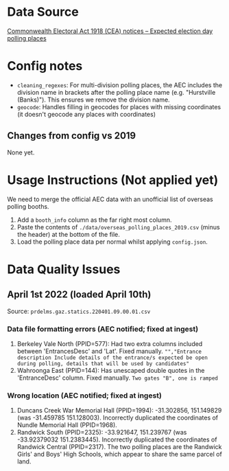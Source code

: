 # Data Source

[Commonwealth Electoral Act 1918 (CEA) notices – Expected election day polling places](https://www.aec.gov.au/about_aec/cea-notices/election-pp.htm)

# Config notes

- `cleaning_regexes`: For multi-division polling places, the AEC includes the division name in brackets after the polling place name (e.g. "Hurstville (Banks)"). This ensures we remove the division name.
- `geocode`: Handles filling in geocodes for places with missing coordinates (it doesn't geocode any places with coordinates)

## Changes from config vs 2019

None yet.

# Usage Instructions (Not applied yet)

We need to merge the official AEC data with an unofficial list of overseas polling booths.

1. Add a `booth_info` column as the far right most column.
2. Paste the contents of `./data/overseas_polling_places_2019.csv` (minus the header) at the bottom of the file.
3. Load the polling place data per normal whilst applying `config.json`.

# Data Quality Issues

## April 1st 2022 (loaded April 10th)

Source: `prdelms.gaz.statics.220401.09.00.01.csv`

### Data file formatting errors (AEC notified; fixed at ingest)

1. Berkeley Vale North (PPID=577): Had two extra columns included between 'EntrancesDesc' and 'Lat'. Fixed manually.
   `"","Entrance description Include details of the entrance/s expected be open during polling, details that will be used by candidates"`
2. Wahroonga East (PPID=144): Has unescaped double quotes in the 'EntranceDesc' column. Fixed manually.
   `Two gates "B", one is ramped`

### Wrong location (AEC notified; fixed at ingest)

1. Duncans Creek War Memorial Hall (PPID=1994): -31.302856, 151.149829 (was -31.459785 151.128003). Incorrectly duplicated the coordinates of Nundle Memorial Hall (PPID=1968).
2. Randwick South (PPID=2325): -33.921647, 151.239767 (was -33.92379032 151.2383445). Incorrectly duplicated the coordinates of Randwick Central (PPID=2317). The two polling places are the Randwick Girls' and Boys' High Schools, which appear to share the same parcel of land.
